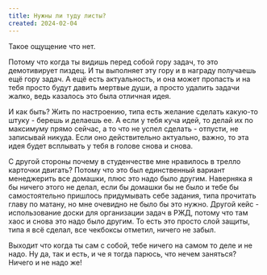 ```yaml
---
title: Нужны ли туду листы?
created: 2024-02-04
---
```


Такое ощущение что нет. 

Потому что когда ты видишь перед собой гору задач, то это демотивирует пиздец. И ты выполняет эту гору и в награду получаешь ещё гору задач. А ещё есть актуальность, и она может пропасть и на тебя просто будут давить мертвые души, а просто удалить задачи жалко, ведь казалось это была отличная идея.

И как быть? Жить по настроению, типа есть желание сделать какую-то штуку - берешь и делаешь ее. А если у тебя куча идей, то делай их по максимуму прямо сейчас, а то что не успел сделать - отпусти, не записывай никуда. Если оно действительно актуально, важно, то эта идея будет всплывать у тебя в голове снова и снова.

С другой стороны почему в студенчестве мне нравилось в трелло карточки двигать? Потому что это был единственный вариант менеджерить все домашки, плюс это надо было другим. Наверняка я бы ничего этого не делал, если бы домашки бы не было и тебе бы самостоятельно пришлось придумывать себе задания, типа прочитать главу по матану, но мне очевидно не было бы это нужно. Другой кейс - использование доски для организации задач в РЖД, потому что там хаос и снова это надо было другим. То есть это просто слой защиты, типа я всё сделал, все чекбоксы отметил, ничего не забыл.

Выходит что когда ты сам с собой, тебе ничего на самом то деле и не надо. Ну да, так и есть, и че я тогда парюсь, что нечем заняться? Ничего и не надо же!
